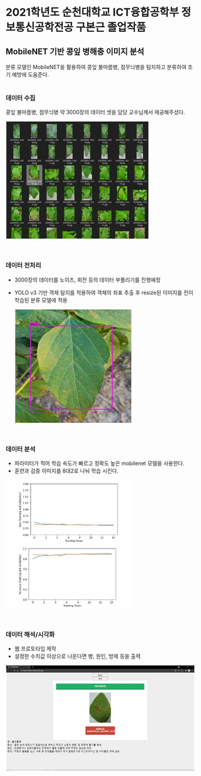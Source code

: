 # 2021학년도 순천대학교 ICT융합공학부 정보통신공학전공 구본근 졸업작품
## MobileNET 기반 콩잎 병해충 이미지 분석

분류 모델인 MobileNET을 활용하여 콩잎 불마름병, 점무늬병을 탐지하고 분류하여 조기 예방에 도움준다.
<br>
<br>

### 데이터 수집
콩잎 불마름병, 점무늬병 약 3000장의 데이터 셋을 담당 교수님께서 제공해주셨다.

![그림01](이미지/그림01.jpg)

<br>

### 데이터 전처리

- 3000장의 데이터를 노이즈, 회전 등의 데이터 부풀리기를 진행예정

- YOLO v3 기반 객체 탐지를 적용하여 객체의 좌표 추출 후 resize된 이미지를 전이 학습된 분류 모델에 적용

  ![그림01](이미지/그림02.jpg)

  <br>

### 데이터 분석

- 파라미터가 적어 학습 속도가 빠르고 정확도 높은  mobilenet 모델을 사용한다.
- 훈련과 검증 이미지를 8대2로 나눠 학습 시킨다.

![그림01](이미지/그림03.jpg)

<br>

### 데이터 해석/시각화

- 웹 프로토타입 제작
- 설정한 수치값 이상으로 나온다면 병, 원인, 방제 등을 출력

![그림01](이미지/그림04.jpg)
